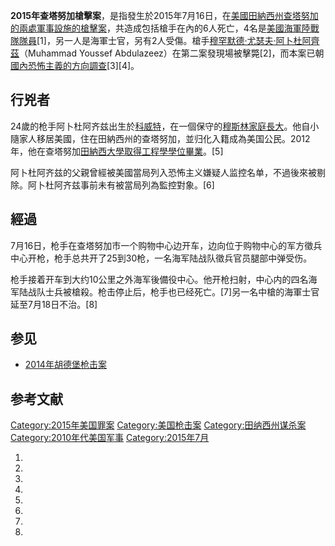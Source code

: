 **2015年查塔努加槍擊案**，是指發生於2015年7月16日，在[美國](https://zh.wikipedia.org/wiki/美國 "wikilink")[田納西州](https://zh.wikipedia.org/wiki/田納西州 "wikilink")[查塔努加的兩處軍事設施的槍擊案](https://zh.wikipedia.org/wiki/查塔努加_\(田納西州\) "wikilink")，共造成包括槍手在內的6人死亡，4名是[美國海軍陸戰隊隊員](https://zh.wikipedia.org/wiki/美國海軍陸戰隊 "wikilink")\[1\]，另一人是海軍士官，另有2人受傷。槍手[穆罕默德·尤瑟夫·阿卜杜阿齊茲](https://zh.wikipedia.org/wiki/穆罕默德·尤瑟夫·阿卜杜阿齊茲 "wikilink")（Muhammad
Youssef
Abdulazeez）在第二案發現場被擊斃\[2\]，而本案已朝[國內恐怖主義的方向調查](https://zh.wikipedia.org/wiki/國內恐怖主義 "wikilink")\[3\]\[4\]。

## 行兇者

24歲的枪手阿卜杜阿齐兹出生於[科威特](../Page/科威特.md "wikilink")，在一個保守的[穆斯林家庭長大](../Page/穆斯林.md "wikilink")。他自小隨家人移居美國，住在田納西州的查塔努加，並归化入籍成為美国公民。2012年，他在查塔努加[田納西大學取得工程學學位畢業](../Page/田納西大學.md "wikilink")。\[5\]

阿卜杜阿齐兹的父親曾經被美國當局列入恐怖主义嫌疑人监控名单，不過後來被剔除。阿卜杜阿齐兹事前未有被當局列為監控對象。\[6\]

## 經過

7月16日，枪手在查塔努加市一个购物中心边开车，边向位于购物中心的军方徵兵中心开枪，枪手总共开了25到30枪，一名海军陆战队徵兵官员腿部中弹受伤。

枪手接着开车到大约10公里之外海军後備役中心。他开枪扫射，中心内的四名海军陆战队士兵被槍殺。枪击停止后，枪手也已经死亡。\[7\]另一名中槍的海軍士官延至7月18日不治。\[8\]

## 参见

  - [2014年胡德堡枪击案](../Page/2014年胡德堡枪击案.md "wikilink")

## 参考文献

[Category:2015年美国罪案](https://zh.wikipedia.org/wiki/Category:2015年美国罪案 "wikilink")
[Category:美国枪击案](https://zh.wikipedia.org/wiki/Category:美国枪击案 "wikilink")
[Category:田纳西州谋杀案](https://zh.wikipedia.org/wiki/Category:田纳西州谋杀案 "wikilink")
[Category:2010年代美国军事](https://zh.wikipedia.org/wiki/Category:2010年代美国军事 "wikilink")
[Category:2015年7月](https://zh.wikipedia.org/wiki/Category:2015年7月 "wikilink")

1.
2.

3.
4.

5.

6.

7.

8.